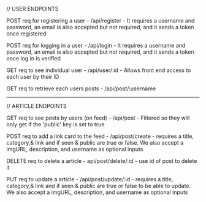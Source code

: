 
//	USER ENDPOINTS

POST req for registering a user - /api/register - It requires a username and password, an email is also accepted but not required, and it sends a token once registered

POST req  for logging in a user - /api/login - It requires a username and password, an email is also accepted but not required, and it sends a token once log in is verified

GET req to see individual user - /api/user/:id  - Allows front end access to each user by their ID

GET req to retrieve each users posts - /api/post/:username 

------------------------------------------------

//	ARTICLE ENDPOINTS

GET req to see posts by users (on feed) - /api/post - Filtered so they will only get if the 'public' key is set to true

POST req to add a link card to the feed - /api/post/create - requires a title, category,& link and if seen & public are true or false. We also accept a imgURL, description, and username as optional inputs

DELETE req to delete a article - api/post/delete/:id - use id of post to delete it

PUT req to update a article - /api/post/update/:id - requires a title, category,& link and if seen & public are true or false to be able to update. We also accept a imgURL, description, and username as optional inputs

